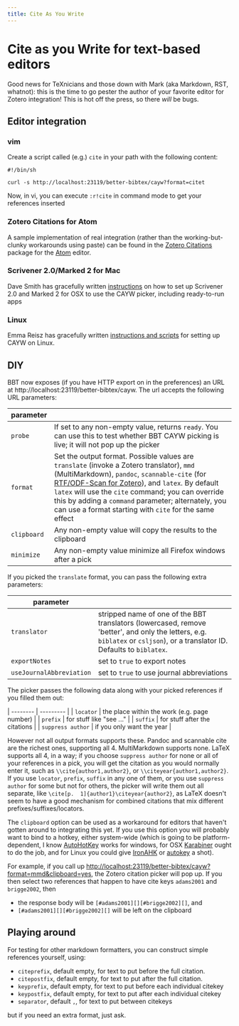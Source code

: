 ```yaml
---
title: Cite As You Write
---
```

# Cite as you Write for text-based editors

Good news for TeXnicians and those down with Mark (aka Markdown, RST, whatnot): this is the time to go pester the author
of your favorite editor for Zotero integration! This is hot off the press, so there *will* be bugs. 

## Editor integration

### vim

Create a script called (e.g.) `cite` in your path with the following content:

`#!/bin/sh`

`curl -s http://localhost:23119/better-bibtex/cayw?format=citet`

Now, in vi, you can execute `:r!cite` in command mode to get your references inserted

###  Zotero Citations for Atom

A sample implementation of real integration (rather than the working-but-clunky workarounds using paste) can be found in the [Zotero Citations](https://atom.io/packages/zotero-citations) package for the [Atom](http://atom.io) editor.

### Scrivener 2.0/Marked 2 for Mac

Dave Smith has gracefully written [instructions](http://davepwsmith.github.io/academic-scrivener-howto/) on how to set up Scrivener 2.0 and Marked 2 for OSX to use the CAYW picker, including ready-to-run apps

### Linux

Emma Reisz has gracefully written [instructions and scripts](https://emmareisz.github.io/zotpicknix/) for setting up CAYW on Linux.

## DIY

BBT now exposes (if you have HTTP export on in the preferences) an URL at http://localhost:23119/better-bibtex/cayw. The url accepts
the following URL parameters:

| parameter |   |
| --------- | - |
| `probe`   | If set to any non-empty value, returns `ready`. You can use this to test whether BBT CAYW picking is live; it will not pop up the picker |
| `format`  | Set the output format. Possible values are `translate` (invoke a Zotero translator), `mmd` (MultiMarkdown), `pandoc`, `scannable-cite` (for [RTF/ODF-Scan for Zotero](http://zotero-odf-scan.github.io/zotero-odf-scan/)), and `latex`. By default `latex` will use the `cite` command; you can override this by adding a `command` parameter; alternately, you can use a format starting with `cite` for the same effect |
| `clipboard` | Any non-empty value will copy the results to the clipboard |
| `minimize` | Any non-empty value minimize all Firefox windows after a pick |


If you picked the `translate` format, you can pass the following extra parameters:

| parameter |   |
| -------- | --------- |
| `translator` | stripped name of one of the BBT translators (lowercased, remove 'better', and only the letters, e.g.  `biblatex` or `csljson`), or a translator ID. Defaults to `biblatex`. |
| `exportNotes` | set to `true` to export notes |
| `useJournalAbbreviation` | set to `true` to use journal abbreviations |

The picker passes the following data along with your picked references if you filled them out:

| -------- | --------- |
| `locator` | the place within the work (e.g. page number) |
| `prefix` | for stuff like "see ..." |
| `suffix` | for stuff after the citations |
| `suppress author` | if you only want the year |

However not all output formats supports these. Pandoc and scannable cite are the richest ones, supporting all 4. MultiMarkdown supports
none. LaTeX supports all 4, in a way; if you choose `suppress author` for none or all of your references in a pick, you
will get the citation as you would normally enter it, such as `\\cite{author1,author2}`, or
`\\citeyear{author1,author2}`. If you use `locator`, `prefix`, `suffix` in any one of them, or you use `suppress author`
for some but not for others, the picker will write them out all separate, like `\cite[p.  1]{author1}\citeyear{author2}`, 
as LaTeX doesn't seem to have a good mechanism for combined citations that mix different prefixes/suffixes/locators.

The `clipboard` option can be used as a workaround for editors that haven't gotten around to integrating this yet. If
you use this option you will probably want to bind to a hotkey, either system-wide (which is going to be platform-dependent, I know
[AutoHotKey](http://www.autohotkey.com) works for windows, for OSX [Karabiner](https://pqrs.org/osx/karabiner/) ought to
do the job, and for Linux you could give [IronAHK](https://github.com/polyethene/IronAHK) or
[autokey](https://code.google.com/p/autokey/) a shot).

For example, if you call up [http://localhost:23119/better-bibtex/cayw?format=mmd&clipboard=yes](http://localhost:23119/better-bibtex/cayw?format=mmd&clipboard=yes), the Zotero citation picker will pop up. If you then select two references that happen to have cite keys `adams2001` and `brigge2002`, then

* the response body will be `[#adams2001][][#brigge2002][]`, and
* `[#adams2001][][#brigge2002][]` will be left on the clipboard

## Playing around

For testing for other markdown formatters, you can construct simple references yourself, using:

* `citeprefix`, default empty, for text to put before the full citation.
* `citepostfix`, default empty, for text to put after the full citation.
* `keyprefix`, default empty, for text to put before each individual citekey
* `keypostfix`, default empty, for text to put after each individual citekey
* `separator`, default `,`, for text to put between citekeys

but if you need an extra format, just ask.
